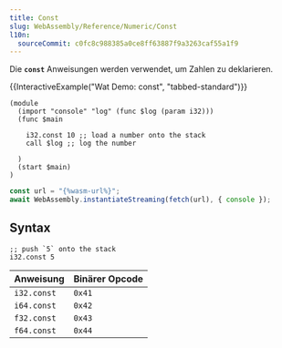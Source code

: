 ```yaml
---
title: Const
slug: WebAssembly/Reference/Numeric/Const
l10n:
  sourceCommit: c0fc8c988385a0ce8ff63887f9a3263caf55a1f9
---
```


Die **`const`** Anweisungen werden verwendet, um Zahlen zu deklarieren.

{{InteractiveExample("Wat Demo: const", "tabbed-standard")}}

```wat interactive-example
(module
  (import "console" "log" (func $log (param i32)))
  (func $main

    i32.const 10 ;; load a number onto the stack
    call $log ;; log the number

  )
  (start $main)
)
```

```js interactive-example
const url = "{%wasm-url%}";
await WebAssembly.instantiateStreaming(fetch(url), { console });
```

## Syntax

```wat
;; push `5` onto the stack
i32.const 5
```

| Anweisung   | Binärer Opcode |
| ----------- | -------------- |
| `i32.const` | `0x41`         |
| `i64.const` | `0x42`         |
| `f32.const` | `0x43`         |
| `f64.const` | `0x44`         |
